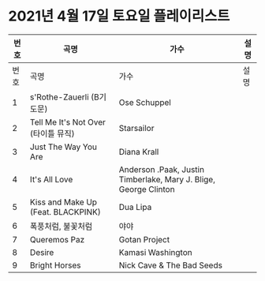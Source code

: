 # 2021년 4월 17일 토요일 플레이리스트

| 번호 | 곡명 | 가수 | 설명 |
|------|------|------|------|
| 번호 | 곡명 | 가수 | 설명 |
| 1 | s'Rothe-Zauerli (B기도문) | Ose Schuppel |  |
| 2 | Tell Me It's Not Over (타이틀 뮤직) | Starsailor |  |
| 3 | Just The Way You Are | Diana Krall |  |
| 4 | It's All Love | Anderson .Paak, Justin Timberlake, Mary J. Blige, George Clinton |  |
| 5 | Kiss and Make Up (Feat. BLACKPINK) | Dua Lipa |  |
| 6 | 폭풍처럼, 불꽃처럼 | 야야 |  |
| 7 | Queremos Paz | Gotan Project |  |
| 8 | Desire | Kamasi Washington |  |
| 9 | Bright Horses | Nick Cave & The Bad Seeds |  |
